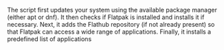 The script first updates your system using the available package manager (either apt or dnf). It then checks if Flatpak is installed and installs it if necessary. Next, it adds the Flathub repository (if not already present) so that Flatpak can access a wide range of applications. Finally, it installs a predefined list of applications






